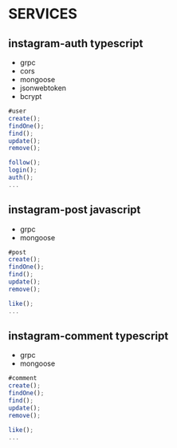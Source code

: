 # SERVICES

## instagram-auth typescript
- grpc
- cors
- mongoose
- jsonwebtoken 
- bcrypt

```ts
#user
create();
findOne();
find();
update();
remove();

follow();
login();
auth();
...
```


## instagram-post javascript
- grpc
- mongoose

```ts
#post
create();
findOne();
find();
update();
remove();

like();
...
```

## instagram-comment typescript
- grpc
- mongoose

```ts
#comment
create();
findOne();
find();
update();
remove();

like();
...
```
